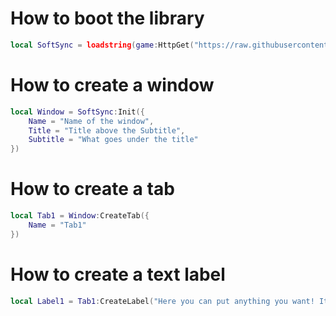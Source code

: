 # How to boot the library

```lua
local SoftSync = loadstring(game:HttpGet("https://raw.githubusercontent.com/02-Dcs/Test/main/Library/SoftSync.luau"))()
```

# How to create a window

```lua
local Window = SoftSync:Init({
    Name = "Name of the window",
    Title = "Title above the Subtitle",
    Subtitle = "What goes under the title"
})
```

# How to create a tab

```lua
local Tab1 = Window:CreateTab({
    Name = "Tab1"
})
```

# How to create a text label

```lua
local Label1 = Tab1:CreateLabel("Here you can put anything you want! It will automatically wrap to a new line if its too long, or you can make a new line yourself! For example, like this:\n\n2 New lines\n\n\n\n4 New lines")
```